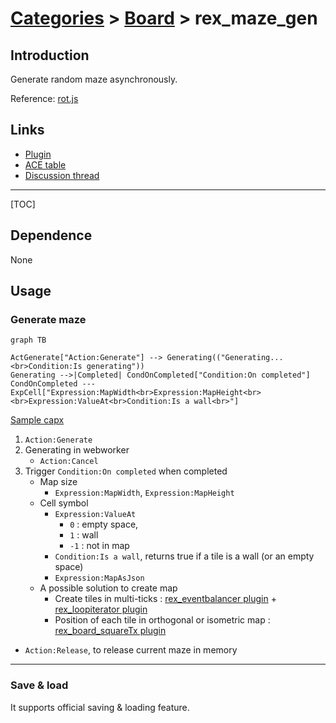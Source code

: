 # [Categories](categories.index.html) > [Board](board.index.html) > rex_maze_gen

## Introduction

Generate random maze asynchronously. 

Reference: [rot.js](http://ondras.github.io/rot.js/hp/)

## Links

- [Plugin](https://rexrainbow.github.io/C2RexDoc/repo/rex_maze_gen.7z)
- [ACE table](https://rexrainbow.github.io/C2RexDoc/c2rexpluginsACE/plugin_rex_maze_gen.html)
- [Discussion thread](https://www.scirra.com/forum/plugin-rex-maze-gen_t167845)


----

[TOC]

## Dependence

None

## Usage

### Generate maze

```mermaid
graph TB

ActGenerate["Action:Generate"] --> Generating(("Generating...<br>Condition:Is generating"))
Generating -->|Completed| CondOnCompleted["Condition:On completed"]
CondOnCompleted --- ExpCell["Expression:MapWidth<br>Expression:MapHeight<br> <br>Expression:ValueAt<br>Condition:Is a wall<br>"]
```

[Sample capx](https://onedrive.live.com/redir?resid=7497FD5EC94476E%212162&authkey=%21AAoxHY5DTYpo1SU&ithint=file%2ccapx)

1. `Action:Generate`
2. Generating in webworker
   - `Action:Cancel`
3. Trigger `Condition:On completed` when completed
   - Map size
     - `Expression:MapWidth`, `Expression:MapHeight`
   - Cell symbol
     - `Expression:ValueAt`
       - `0` : empty space,
       - `1` : wall
       - `-1` : not in map
     - `Condition:Is a wall`, returns true if a tile is a wall (or an empty space)
     - `Expression:MapAsJson`
   - A possible solution to create map
     - Create tiles in multi-ticks : [rex_eventbalancer plugin](rex_eventbalancer.html) + [rex_loopiterator plugin](rex_loopiterator.html)
     - Position of each tile in orthogonal or isometric map :  [rex_board_squareTx plugin](rex_board_squaretx.html)

- `Action:Release`, to release current maze in memory

------

### Save & load

It supports official saving & loading feature.